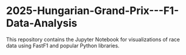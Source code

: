 # 2025-Hungarian-Grand-Prix---F1-Data-Analysis
This repository contains the Jupyter Notebook for visualizations of race data using FastF1 and popular Python libraries.
